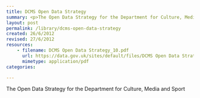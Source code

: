 ```yaml
---
title: DCMS Open Data Strategy
summary: <p>The Open Data Strategy for the Department for Culture, Media and Sport</p>
layout: post
permalink: /library/dcms-open-data-strategy
created: 26/6/2012
revised: 27/6/2012
resources:
    - filename: DCMS Open Data Strategy_10.pdf
      url: https://data.gov.uk/sites/default/files/DCMS Open Data Strategy_10.pdf
      mimetype: application/pdf
categories:

---
```


<p>The Open Data Strategy for the Department for Culture, Media and Sport</p>
